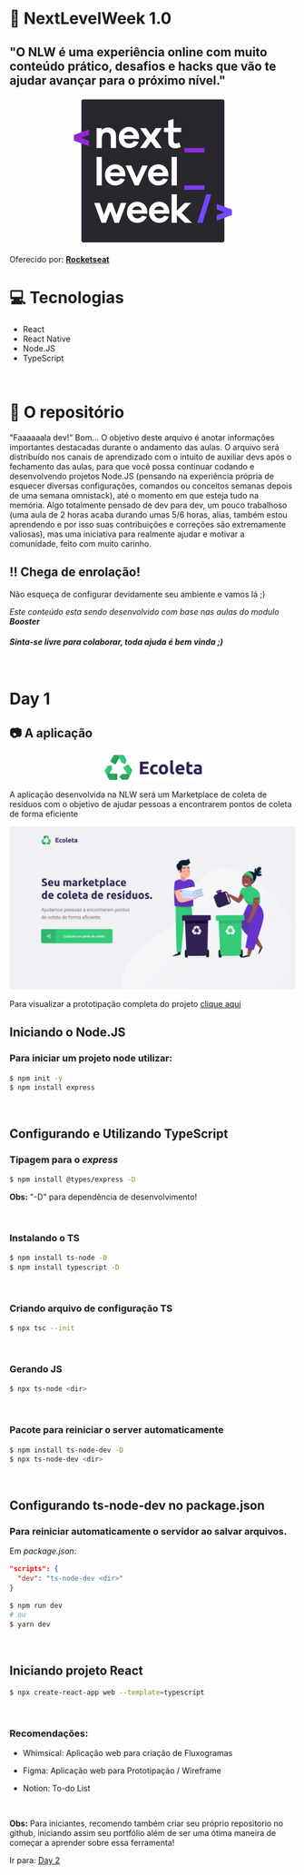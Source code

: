 # :rocket: NextLevelWeek 1.0 

## **"O NLW é uma experiência online com muito conteúdo prático, desafios e hacks que vão te ajudar avançar para o próximo nível."**

<p align="center">
  <img src="markdown/image/nlw.png">
</p>

Oferecido por: **[Rocketseat](https://www.rocketseat.com.br)**

# :computer: Tecnologias

* React
* React Native
* Node.JS
* TypeScript

<br/>

# :green_book: O repositório
"Faaaaaala dev!"
Bom... O objetivo deste arquivo é anotar informações importantes destacadas durante o andamento das aulas. O arquivo será distribuído nos canais de aprendizado com o intuito de auxiliar devs após o fechamento das aulas, para que você possa continuar codando e desenvolvendo projetos Node.JS (pensando na experiência própria de esquecer diversas configurações, comandos ou conceitos semanas depois de uma semana omnistack), até o momento em que esteja tudo na memória. Algo totalmente pensado de dev para dev, um pouco trabalhoso (uma aula de 2 horas acaba durando umas 5/6 horas, alias, também estou aprendendo e por isso suas contribuições e correções são extremamente valiosas), mas uma iniciativa para realmente ajudar e motivar a comunidade, feito com muito carinho. 

## :bangbang: Chega de enrolação!
Não esqueça de configurar devidamente seu ambiente e vamos lá ;)

*Este conteúdo esta sendo desenvolvido com base nas aulas do modulo **Booster***

#### *Sinta-se livre para colaborar, toda ajuda é bem vinda ;)*
<br/>

# Day 1

## :camera: A aplicação

<p align="center">
  <img src="markdown/image/ecoleta_logo.png">
</p>

A aplicação desenvolvida na NLW será um Marketplace de coleta de resíduos com o objetivo de ajudar pessoas a encontrarem pontos de coleta de forma eficiente

<p align="center">
  <img src="markdown/image/web.png">
</p>

Para visualizar a prototipação completa do projeto [clique aqui](https://www.figma.com/file/9TlOcj6l7D05fZhU12xWT3/Ecoleta-(Booster)?node-id=0%3A1)

## Iniciando o **Node.JS**
### Para iniciar um projeto node utilizar:
```bash
$ npm init -y
$ npm install express
```
<br/>

## Configurando e Utilizando **TypeScript**
### Tipagem para o *express*
```bash
$ npm install @types/express -D
```

**Obs:** "-D" para dependência de desenvolvimento! 

<br/>

### Instalando o TS
```bash
$ npm install ts-node -D
$ npm install typescript -D
```

<br/>

### Criando arquivo de configuração TS
```bash
$ npx tsc --init
```
<br/>

### Gerando JS
```bash
$ npx ts-node <dir>
```
<br/>

### Pacote para reiniciar o server automaticamente
```bash
$ npm install ts-node-dev -D
$ npx ts-node-dev <dir>
```
<br/>

## Configurando **ts-node-dev** no package.json
### Para reiniciar automaticamente o servidor ao salvar arquivos. 
Em *package.json*:
```json
"scripts": {
  "dev": "ts-node-dev <dir>"
}
```
```bash
$ npm run dev
# ou
$ yarn dev
```

<br/>

## Iniciando projeto React
```bash
$ npx create-react-app web --template=typescript
```

<br/>

### Recomendações:
- Whimsical: Aplicação web para criação de Fluxogramas

- Figma: Aplicação web para Prototipação / Wireframe

- Notion: To-do List
<br/>

**Obs:** Para iniciantes, recomendo também criar seu próprio repositorio no github, iniciando assim seu portfólio além de ser uma ótima maneira de começar a aprender sobre essa ferramenta!

Ir para: [Day 2](markdown/day2.md)